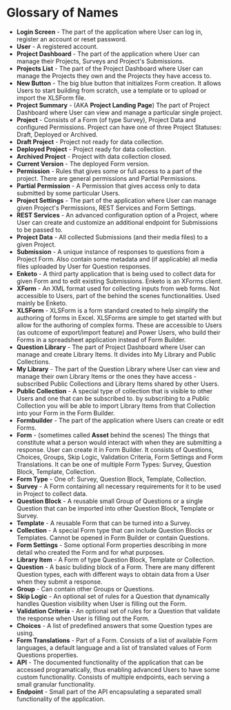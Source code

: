 # Glossary of Names

- **Login Screen** - The part of the application where User can log in, register an account or reset password.
- **User** - A registered account.
- **Project Dashboard** - The part of the application where User can manage their Projects, Surveys and Project's Submissions.
- **Projects List** - The part of the Project Dashboard where User can manage the Projects they own and the Projects they have access to.
- **New Button** - The big blue button that initializes Form creation. It allows Users to start building from scratch, use a template or to upload or import the XLSForm file.
- **Project Summary** - (AKA **Project Landing Page**) The part of Project Dashboard where User can view and manage a particular single project.
- **Project** - Consists of a Form (of type Survey), Project Data and configured Permissions. Project can have one of three Project Statuses: Draft, Deployed or Archived.
- **Draft Project** - Project not ready for data collection.
- **Deployed Project** - Project ready for data collection.
- **Archived Project** - Project with data collection closed.
- **Current Version** - The deployed Form version.
- **Permission** - Rules that gives some or full access to a part of the project. There are general permissions and Partial Permissions.
- **Partial Permission** - A Permission that gives access only to data submitted by some particular Users.
- **Project Settings** - The part of the application where User can manage given Project's Permissions, REST Services and Form Settings.
- **REST Services** - An advanced configuration option of a Project, where User can create and customize an additional endpoint for Submissions to be passed to.
- **Project Data** - All collected Submissions (and their media files) to a given Project.
- **Submission** - A unique instance of responses to questions from a Project Form. Also contain some metadata and (if applicable) all media files uploaded by User for Question responses.
- **Enketo** - A third party application that is being used to collect data for given Form and to edit existing Submissions. Enketo is an XForms client.
- **XForm** - An XML format used for collecting inputs from web forms. Not accessible to Users, part of the behind the scenes functionalities. Used mainly be Enketo.
- **XLSForm** - XLSForm is a form standard created to help simplify the authoring of forms in Excel. XLSForms are simple to get started with but allow for the authoring of complex forms. These are accessible to Users (as outcome of export/import feature) and Power Users, who build their Forms in a spreadsheet application instead of Form Builder.
- **Question Library** - The part of Project Dashboard where User can manage and create Library Items. It divides into My Library and Public Collections.
- **My Library** - The part of the Question Library where User can view and manage their own Library Items or the ones they have access - subscribed Public Collections and Library Items shared by other Users.
- **Public Collection** - A special type of collection that is visible to other Users and one that can be subscribed to. by subscribing to a Public Collection you will be able to import Library Items from that Collection into your Form in the Form Builder.
- **Formbuilder** - The part of the application where Users can create or edit Forms.
- **Form** - (sometimes called **Asset** behind the scenes) The things that constitute what a person would interact with when they are submitting a response. User can create it in Form Builder. It consists of Questions, Choices, Groups, Skip Logic, Validation Criteria, Form Settings and Form Translations. It can be one of multiple Form Types: Survey, Question Block, Template, Collection.
- **Form Type** - One of: Survey, Question Block, Template, Collection.
- **Survey** - A Form containing all necessary requirements for it to be used in Project to collect data.
- **Question Block** - A reusable small Group of Questions or a single Question that can be imported into other Question Block, Template or Survey.
- **Template** - A reusable Form that can be turned into a Survey.
- **Collection** - A special Form type that can include Question Blocks or Templates. Cannot be opened in Form Builder or contain Questions.
- **Form Settings** - Some optional Form properties describing in more detail who created the Form and for what purposes.
- **Library Item** - A Form of type Question Block, Template or Collection.
- **Question** - A basic buliding block of a Form. There are many different Question types, each with different ways to obtain data from a User when they submit a response.
- **Group** - Can contain other Groups or Questions.
- **Skip Logic** - An optional set of rules for a Question that dynamically handles Question visibility when User is filling out the Form.
- **Validation Criteria** - An optional set of rules for a Question that validate the response when User is filling out the Form.
- **Choices** - A list of predefined answers that some Question types are using.
- **Form Translations** - Part of a Form. Consists of a list of available Form languages, a default language and a list of translated values of Form Questions properties.
- **API** - The documented functionality of the application that can be accessed programatically, thus enabling advanced Users to have some custom functionality. Consists of multiple endpoints, each serving a small granular functionality.
- **Endpoint** - Small part of the API encapsulating a separated small functionality of the application.
